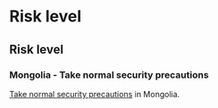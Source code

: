 # Risk level

## Risk level

### Mongolia - Take normal security precautions

[Take normal security precautions](#levels "Risk Levels") in Mongolia.